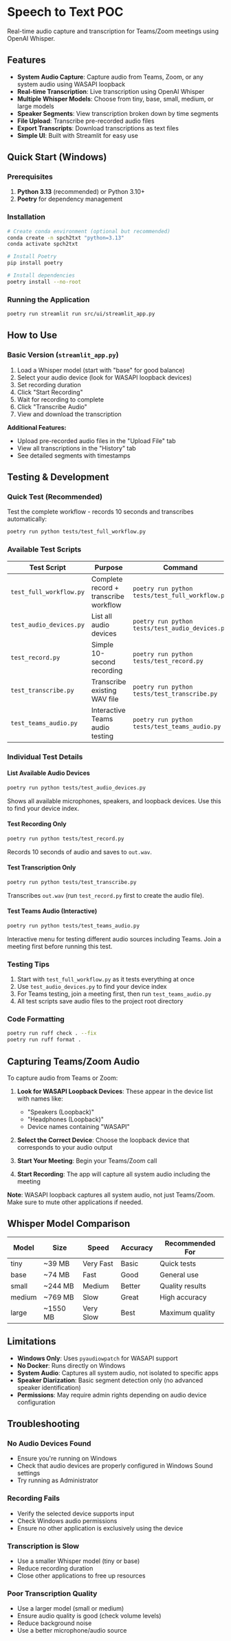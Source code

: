 # Speech to Text POC

Real-time audio capture and transcription for Teams/Zoom meetings using OpenAI Whisper.

## Features

- **System Audio Capture**: Capture audio from Teams, Zoom, or any system audio using WASAPI loopback
- **Real-time Transcription**: Live transcription using OpenAI Whisper
- **Multiple Whisper Models**: Choose from tiny, base, small, medium, or large models
- **Speaker Segments**: View transcription broken down by time segments
- **File Upload**: Transcribe pre-recorded audio files
- **Export Transcripts**: Download transcriptions as text files
- **Simple UI**: Built with Streamlit for easy use

## Quick Start (Windows)

### Prerequisites

1. **Python 3.13** (recommended) or Python 3.10+
2. **Poetry** for dependency management

### Installation

```bash
# Create conda environment (optional but recommended)
conda create -n spch2txt "python=3.13"
conda activate spch2txt

# Install Poetry
pip install poetry

# Install dependencies
poetry install --no-root
```

### Running the Application

```bash
poetry run streamlit run src/ui/streamlit_app.py
```

## How to Use

### Basic Version (`streamlit_app.py`)
1. Load a Whisper model (start with "base" for good balance)
2. Select your audio device (look for WASAPI loopback devices)
3. Set recording duration
4. Click "Start Recording"
25. Wait for recording to complete
6. Click "Transcribe Audio"
7. View and download the transcription

**Additional Features:**
- Upload pre-recorded audio files in the "Upload File" tab
- View all transcriptions in the "History" tab
- See detailed segments with timestamps

## Testing & Development

### Quick Test (Recommended)
Test the complete workflow - records 10 seconds and transcribes automatically:
```bash
poetry run python tests/test_full_workflow.py
```

### Available Test Scripts

| Test Script | Purpose | Command |
|------------|---------|----------|
| `test_full_workflow.py` | Complete record + transcribe workflow | `poetry run python tests/test_full_workflow.py` |
| `test_audio_devices.py` | List all audio devices | `poetry run python tests/test_audio_devices.py` |
| `test_record.py` | Simple 10-second recording | `poetry run python tests/test_record.py` |
| `test_transcribe.py` | Transcribe existing WAV file | `poetry run python tests/test_transcribe.py` |
| `test_teams_audio.py` | Interactive Teams audio testing | `poetry run python tests/test_teams_audio.py` |

### Individual Test Details

#### List Available Audio Devices
```bash
poetry run python tests/test_audio_devices.py
```
Shows all available microphones, speakers, and loopback devices. Use this to find your device index.

#### Test Recording Only
```bash
poetry run python tests/test_record.py
```
Records 10 seconds of audio and saves to `out.wav`.

#### Test Transcription Only
```bash
poetry run python tests/test_transcribe.py
```
Transcribes `out.wav` (run `test_record.py` first to create the audio file).

#### Test Teams Audio (Interactive)
```bash
poetry run python tests/test_teams_audio.py
```
Interactive menu for testing different audio sources including Teams. Join a meeting first before running this test.

### Testing Tips
1. Start with `test_full_workflow.py` as it tests everything at once
2. Use `test_audio_devices.py` to find your device index
3. For Teams testing, join a meeting first, then run `test_teams_audio.py`
4. All test scripts save audio files to the project root directory

### Code Formatting
```bash
poetry run ruff check . --fix
poetry run ruff format .
```

## Capturing Teams/Zoom Audio

To capture audio from Teams or Zoom:

1. **Look for WASAPI Loopback Devices**: These appear in the device list with names like:
   - "Speakers (Loopback)"
   - "Headphones (Loopback)"
   - Device names containing "WASAPI"

2. **Select the Correct Device**: Choose the loopback device that corresponds to your audio output

3. **Start Your Meeting**: Begin your Teams/Zoom call

4. **Start Recording**: The app will capture all system audio including the meeting

**Note**: WASAPI loopback captures all system audio, not just Teams/Zoom. Make sure to mute other applications if needed.

## Whisper Model Comparison

| Model  | Size     | Speed     | Accuracy | Recommended For |
| ------ | -------- | --------- | -------- | --------------- |
| tiny   | ~39 MB   | Very Fast | Basic    | Quick tests     |
| base   | ~74 MB   | Fast      | Good     | General use     |
| small  | ~244 MB  | Medium    | Better   | Quality results |
| medium | ~769 MB  | Slow      | Great    | High accuracy   |
| large  | ~1550 MB | Very Slow | Best     | Maximum quality |

## Limitations

- **Windows Only**: Uses `pyaudiowpatch` for WASAPI support
- **No Docker**: Runs directly on Windows
- **System Audio**: Captures all system audio, not isolated to specific apps
- **Speaker Diarization**: Basic segment detection only (no advanced speaker identification)
- **Permissions**: May require admin rights depending on audio device configuration

## Troubleshooting

### No Audio Devices Found
- Ensure you're running on Windows
- Check that audio devices are properly configured in Windows Sound settings
- Try running as Administrator

### Recording Fails
- Verify the selected device supports input
- Check Windows audio permissions
- Ensure no other application is exclusively using the device

### Transcription is Slow
- Use a smaller Whisper model (tiny or base)
- Reduce recording duration
- Close other applications to free up resources

### Poor Transcription Quality
- Use a larger model (small or medium)
- Ensure audio quality is good (check volume levels)
- Reduce background noise
- Use a better microphone/audio source